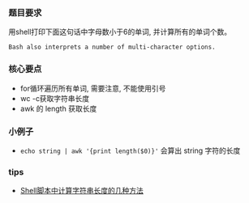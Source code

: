 ### 题目要求
用shell打印下面这句话中字母数小于6的单词, 并计算所有的单词个数。 
```
Bash also interprets a number of multi-character options.
```

### 核心要点
- for循环遍历所有单词, 需要注意, 不能使用引号
- wc -c获取字符串长度
- awk 的 length 获取长度

### 小例子

- `echo string | awk '{print length($0)}'` 会算出 string 字符的长度

### tips

- [Shell脚本中计算字符串长度的几种方法](https://www.jb51.net/article/51348.htm)